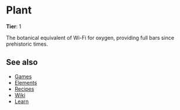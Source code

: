 # Plant

**Tier**: 1

The botanical equivalent of Wi-Fi for oxygen, providing full bars since prehistoric times.

## See also

* [Games](/wiki/games)
* [Elements](/wiki/elements)
* [Recipes](/wiki/recipes)
* [Wiki](/wiki/index)
* [Learn](/learn/index)
